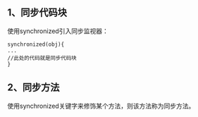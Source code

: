 ## 1、同步代码块

使用synchronized引入同步监视器：
```
synchronized(obj){
...
//此处的代码就是同步代码块
}
```

## 2、同步方法

使用synchronized关键字来修饰某个方法，则该方法称为同步方法。
